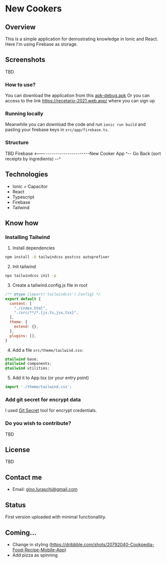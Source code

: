 # New Cookers

## Overview
This is a simple application for demostrating knowledge in Ionic and React. Here I'm using Firebase as storage.

## Screenshots

TBD

### How to use?
You can download the application from this [apk-debug.apk](https://drive.google.com/file/d/1dQ6xFWLtEf6_MkedooZrbK9j9fxqDUkO/view?usp=drive_link)
Or you can access to the link https://recetario-2021.web.app/ where you can sign up

### Running locally
Meanwhile you can download the code and run `ionic run build` and pasting your firebase keys in `src/app/firebase.ts`.

### Structure
TBD
Firebase <-------------------------New Cooker App 
^-- Go Back (sort receipts by ingredients) --^

## Technologies

* Ionic + Capacitor
* React
* Typescript
* Firebase
* Tailwind

## Know how

### Installing Tailwind
1. Install dependencies
```bash
npm install -D tailwindcss postcss autoprefixer
```
2. Init tailwind
```bash
npx tailwindcss init -p
```
3. Create a tailwind.config.js file in root
```js
/** @type {import('tailwindcss').Config} */
export default {
  content: [
    "./index.html",
    "./src/**/*.{js,ts,jsx,tsx}",
  ],
  theme: {
    extend: {},
  },
  plugins: [],
}
```
4. Add a file `src/theme/tailwind.css`:
```css
@tailwind base;
@tailwind components;
@tailwind utilities;
```
5. Add it to App.tsx (or your entry point)
```ts
import './theme/tailwind.css';
```

### Add git secret for encrypt data
I used [Git Secret](https://sobolevn.me/git-secret/installation) tool for encrypt credentials.

### Do you wish to contribute?
TBD

## License
TBD

## Contact me

* Email: gino.luraschi@gmail.com

## Status
First version uploaded with minimal functionallity.

## Coming...
* Change in styling (https://dribbble.com/shots/20792040-Cookpedia-Food-Recipe-Mobile-App)
* Add pizza as spinning
